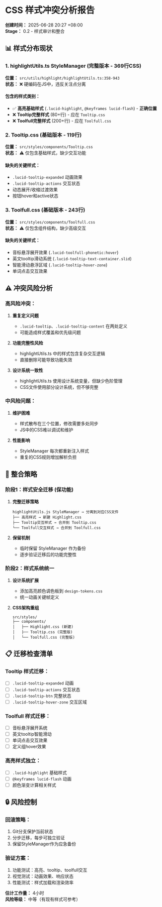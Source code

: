 # CSS 样式冲突分析报告

**创建时间：** 2025-06-28 20:27 +08:00  
**Stage：** 0.2 - 样式审计和整合

## 📊 样式分布现状

### 1. highlightUtils.ts StyleManager (完整版本 - 369行CSS)
**位置：** `src/utils/highlight/highlightUtils.ts:358-943`  
**状态：** ❌ 硬编码在JS中，违反关注点分离

#### 包含的样式类别：
- ✅ **高亮基础样式** (`.lucid-highlight`, `@keyframes lucid-flash`) - **正确位置**
- ❌ **Tooltip完整样式** (80+行) - 应在 `Tooltip.css`
- ❌ **Toolfull完整样式** (200+行) - 应在 `Toolfull.css`

### 2. Tooltip.css (基础版本 - 119行)  
**位置：** `src/styles/components/Tooltip.css`  
**状态：** ⚠️ 仅包含基础样式，缺少交互功能

#### 缺失的关键样式：
- `.lucid-tooltip-expanded` 动画效果
- `.lucid-tooltip-actions` 交互状态
- 动态展开/收缩过渡效果
- 按钮hover和active状态

### 3. Toolfull.css (基础版本 - 243行)
**位置：** `src/styles/components/Toolfull.css`  
**状态：** ⚠️ 仅包含组件结构，缺少高级交互

#### 缺失的关键样式：
- 音标悬浮展开效果 (`.lucid-toolfull-phonetic:hover`)
- 英文tooltip滑动系统 (`.lucid-tooltip-text-container.slid`)
- 智能滑动悬浮区域 (`.lucid-tooltip-hover-zone`)
- 单词点击交互效果

## ⚠️ 冲突风险分析

### 高风险冲突：
1. **重复定义问题**
   - `.lucid-tooltip`、`.lucid-tooltip-content` 在两处定义
   - 可能造成样式覆盖和优先级问题

2. **功能完整性风险**
   - highlightUtils.ts 中的样式包含复杂交互逻辑
   - 直接删除可能导致功能失效

3. **设计系统一致性**
   - highlightUtils.ts 使用设计系统变量，但缺少色阶管理
   - CSS文件使用部分设计系统，但不够完整

### 中风险问题：
1. **维护困难**
   - 样式散布在三个位置，修改需要多处同步
   - JS中的CSS难以调试和维护

2. **性能影响**
   - StyleManager 每次都重新注入样式
   - 重复的CSS规则增加解析负担

## 🎯 整合策略

### 阶段1：样式安全迁移 (保功能)
1. **完整迁移策略**
   ```
   highlightUtils.js StyleManager → 分离到对应CSS文件
   ├── 高亮样式 → 新建 Highlight.css
   ├── Tooltip交互样式 → 合并到 Tooltip.css  
   └── Toolfull交互样式 → 合并到 Toolfull.css
   ```

2. **保留机制**
   - 临时保留 StyleManager 作为备份
   - 逐步验证迁移后的功能完整性

### 阶段2：样式系统统一
1. **设计系统扩展**
   - 添加高亮颜色调色板到 `design-tokens.css`
   - 统一动画关键帧定义

2. **CSS架构重组**
   ```
   src/styles/
   ├── components/
   │   ├── Highlight.css (新建)
   │   ├── Tooltip.css (完整版)
   │   └── Toolfull.css (完整版)
   ```

## 📋 迁移检查清单

### Tooltip 样式迁移：
- [ ] `.lucid-tooltip-expanded` 动画
- [ ] `.lucid-tooltip-actions` 交互状态
- [ ] `.lucid-tooltip-btn` 完整状态
- [ ] `.lucid-tooltip-hover-zone` 交互区域

### Toolfull 样式迁移：
- [ ] 音标悬浮展开系统
- [ ] 英文tooltip智能滑动
- [ ] 单词点击交互效果
- [ ] 定义组hover效果

### 高亮样式独立：
- [ ] `.lucid-highlight` 基础样式
- [ ] `@keyframes lucid-flash` 动画
- [ ] 颜色渐变计算相关样式

## 🔒 风险控制

### 回滚策略：
1. Git分支保护当前状态
2. 分步迁移，每步可独立验证
3. 保留StyleManager作为应急备份

### 验证方案：
1. 功能测试：高亮、tooltip、toolfull交互
2. 视觉测试：动画效果、响应状态
3. 性能测试：样式加载和渲染效率

**估计工作量：** 4小时  
**风险等级：** 中等（有现有样式可参考）